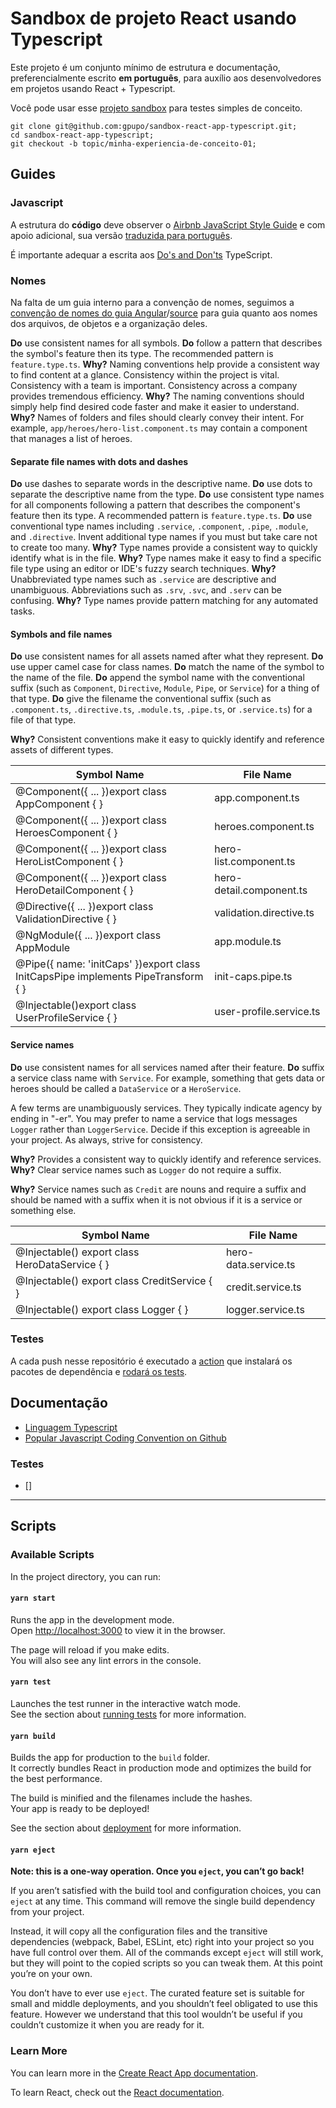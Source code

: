 # Sandbox de projeto React usando Typescript

Este projeto é um conjunto mínimo de estrutura e documentação, preferencialmente escrito **em português**, para auxílio aos desenvolvedores em projetos usando React + Typescript.

Você pode usar esse [projeto sandbox](https://opensource.gpupo.com/sandbox-react-app-typescript/) para testes simples de conceito.

    git clone git@github.com:gpupo/sandbox-react-app-typescript.git;
    cd sandbox-react-app-typescript;
    git checkout -b topic/minha-experiencia-de-conceito-01;

## Guides

### Javascript 

A estrutura do **código** deve observer o [Airbnb JavaScript Style Guide](https://github.com/airbnb/javascript)
e com apoio adicional, sua versão [traduzida para português](https://github.com/armoucar/javascript-style-guide).

É importante adequar a escrita aos [Do's and Don'ts](https://www.typescriptlang.org/docs/handbook/declaration-files/do-s-and-don-ts.html) TypeScript.

### Nomes

Na falta de um guia interno para a convenção de nomes, seguimos a [convenção de nomes do guia Angular](https://angular.io/guide/styleguide#naming)/[source](https://github.com/angular/angular/blob/master/aio/content/guide/styleguide.md) para guia quanto aos nomes dos arquivos, de objetos e a organização deles.

**Do** use consistent names for all symbols.
**Do** follow a pattern that describes the symbol's feature then its type. The recommended pattern is `feature.type.ts`.
**Why?** Naming conventions help provide a consistent way to find content at a glance. Consistency within the project is vital. Consistency with a team is important. Consistency across a company provides tremendous efficiency.
**Why?** The naming conventions should simply help find desired code faster and make it easier to understand.
**Why?** Names of folders and files should clearly convey their intent. For example, `app/heroes/hero-list.component.ts` may contain a component that manages a list of heroes.

#### Separate file names with dots and dashes

**Do** use dashes to separate words in the descriptive name.
**Do** use dots to separate the descriptive name from the type.
**Do** use consistent type names for all components following a pattern that describes the component's feature then its type. A recommended pattern is `feature.type.ts`.
**Do** use conventional type names including `.service`, `.component`, `.pipe`, `.module`, and `.directive`.
Invent additional type names if you must but take care not to create too many.
**Why?** Type names provide a consistent way to quickly identify what is in the file.
**Why?** Type names make it easy to find a specific file type using an editor or IDE's fuzzy search techniques.
**Why?** Unabbreviated type names such as `.service` are descriptive and unambiguous.
Abbreviations such as `.srv`, `.svc`, and `.serv` can be confusing.
**Why?** Type names provide pattern matching for any automated tasks.

#### Symbols and file names

**Do** use consistent names for all assets named after what they represent.
**Do** use upper camel case for class names.
**Do** match the name of the symbol to the name of the file.
**Do** append the symbol name with the conventional suffix (such as `Component`,
`Directive`, `Module`, `Pipe`, or `Service`) for a thing of that type.
**Do** give the filename the conventional suffix (such as `.component.ts`, `.directive.ts`,
`.module.ts`, `.pipe.ts`, or `.service.ts`) for a file of that type.


**Why?** Consistent conventions make it easy to quickly identify
and reference assets of different types.


 **Symbol Name**                                                                         | **File Name**               
-----------------------------------------------------------------------------------------|-----------------------------
 @Component\(\{ \.\.\. \}\)export class AppComponent \{ \}                               | app\.component\.ts          
 @Component\(\{ \.\.\. \}\)export class HeroesComponent \{ \}                            | heroes\.component\.ts       
 @Component\(\{ \.\.\. \}\)export class HeroListComponent \{ \}                          | hero\-list\.component\.ts   
 @Component\(\{ \.\.\. \}\)export class HeroDetailComponent \{ \}                        | hero\-detail\.component\.ts 
 @Directive\(\{ \.\.\. \}\)export class ValidationDirective \{ \}                        | validation\.directive\.ts   
 @NgModule\(\{ \.\.\. \}\)export class AppModule                                         | app\.module\.ts             
 @Pipe\(\{ name: 'initCaps' \}\)export class InitCapsPipe implements PipeTransform \{ \} | init\-caps\.pipe\.ts        
 @Injectable\(\)export class UserProfileService \{ \}                                    | user\-profile\.service\.ts  


#### Service names

**Do** use consistent names for all services named after their feature.
**Do** suffix a service class name with `Service`.
For example, something that gets data or heroes
should be called a `DataService` or a `HeroService`.

A few terms are unambiguously services. They typically
indicate agency by ending in "-er". You may prefer to name
a service that logs messages `Logger` rather than `LoggerService`.
Decide if this exception is agreeable in your project.
As always, strive for consistency.

**Why?** Provides a consistent way to quickly identify and reference services.
**Why?** Clear service names such as `Logger` do not require a suffix.

**Why?** Service names such as `Credit` are nouns and require a suffix and should be named with a suffix when it is not obvious if it is a service or something else.

**Symbol Name**                                                                         | **File Name**               
-----------------------------------------------------------------------------------------|-----------------------------
@Injectable\(\) export class HeroDataService \{ \}                                       |hero\-data\.service\.ts
@Injectable\(\) export class CreditService \{ \}                                         |credit\.service\.ts
@Injectable\(\) export class Logger \{ \}                                                |logger\.service\.ts

### Testes

A cada push nesse repositório é executado a [action](https://help.github.com/en/actions/reference/workflow-syntax-for-github-actions) que instalará os pacotes de dependência e [rodará os tests](https://facebook.github.io/create-react-app/docs/running-tests).

## Documentação

* [Linguagem Typescript](https://www.typescriptlang.org/docs/home.html)
* [Popular Javascript Coding Convention on Github](http://sideeffect.kr/popularconvention/#javascript)


### Testes

* []

---

## Scripts

### Available Scripts

In the project directory, you can run:

#### `yarn start`

Runs the app in the development mode.<br />
Open [http://localhost:3000](http://localhost:3000) to view it in the browser.

The page will reload if you make edits.<br />
You will also see any lint errors in the console.

#### `yarn test`

Launches the test runner in the interactive watch mode.<br />
See the section about [running tests](https://facebook.github.io/create-react-app/docs/running-tests) for more information.

#### `yarn build`

Builds the app for production to the `build` folder.<br />
It correctly bundles React in production mode and optimizes the build for the best performance.

The build is minified and the filenames include the hashes.<br />
Your app is ready to be deployed!

See the section about [deployment](https://facebook.github.io/create-react-app/docs/deployment) for more information.

#### `yarn eject`

**Note: this is a one-way operation. Once you `eject`, you can’t go back!**

If you aren’t satisfied with the build tool and configuration choices, you can `eject` at any time. This command will remove the single build dependency from your project.

Instead, it will copy all the configuration files and the transitive dependencies (webpack, Babel, ESLint, etc) right into your project so you have full control over them. All of the commands except `eject` will still work, but they will point to the copied scripts so you can tweak them. At this point you’re on your own.

You don’t have to ever use `eject`. The curated feature set is suitable for small and middle deployments, and you shouldn’t feel obligated to use this feature. However we understand that this tool wouldn’t be useful if you couldn’t customize it when you are ready for it.

### Learn More

You can learn more in the [Create React App documentation](https://facebook.github.io/create-react-app/docs/getting-started).

To learn React, check out the [React documentation](https://reactjs.org/).
